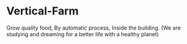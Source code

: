 # Vertical-Farm
Grow quality food, By automatic process, Inside the building. (We are studying and dreaming for a better life with a healthy planet)

